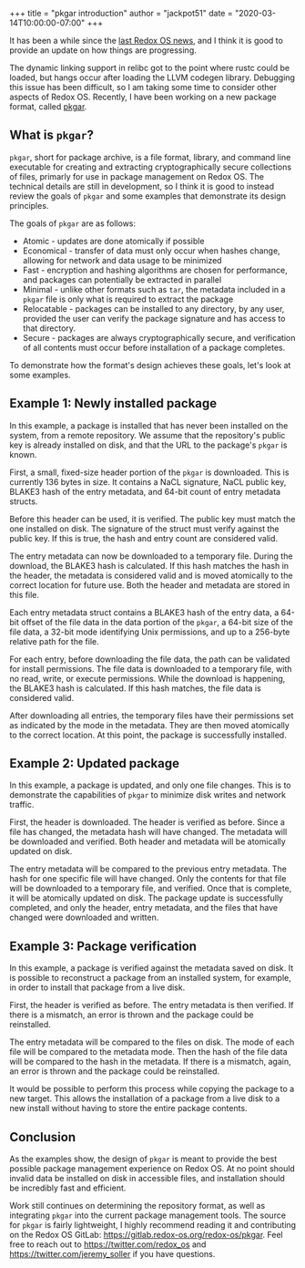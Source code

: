 +++
title = "pkgar introduction"
author = "jackpot51"
date = "2020-03-14T10:00:00-07:00"
+++

It has been a while since the
[last Redox OS news](https://www.redox-os.org/news/focusing-on-rustc/),
and I think it is good to provide an update on how things are progressing.

The dynamic linking support in relibc got to the point where rustc could be
loaded, but hangs occur after loading the LLVM codegen library. Debugging this
issue has been difficult, so I am taking some time to consider other aspects of
Redox OS. Recently, I have been working on a new package format, called
[pkgar](https://gitlab.redox-os.org/redox-os/pkgar).

## What is `pkgar`?

`pkgar`, short for package archive, is a file format, library, and command line
executable for creating and extracting cryptographically secure collections of
files, primarly for use in package management on Redox OS. The technical details
are still in development, so I think it is good to instead review the goals of
`pkgar` and some examples that demonstrate its design principles.

The goals of `pkgar` are as follows:

- Atomic - updates are done atomically if possible
- Economical - transfer of data must only occur when hashes change, allowing for
  network and data usage to be minimized
- Fast - encryption and hashing algorithms are chosen for performance, and
  packages can potentially be extracted in parallel
- Minimal - unlike other formats such as `tar`, the metadata included in a
  `pkgar` file is only what is required to extract the package
- Relocatable - packages can be installed to any directory, by any user,
  provided the user can verify the package signature and has access to that
  directory.
- Secure - packages are always cryptographically secure, and verification of all
  contents must occur before installation of a package completes.

To demonstrate how the format's design achieves these goals, let's look at some
examples.

## Example 1: Newly installed package

In this example, a package is installed that has never been installed on the
system, from a remote repository. We assume that the repository's public key is
already installed on disk, and that the URL to the package's `pkgar` is known.

First, a small, fixed-size header portion of the `pkgar` is downloaded. This is
currently 136 bytes in size. It contains a NaCL signature, NaCL public key,
BLAKE3 hash of the entry metadata, and 64-bit count of entry metadata structs.

Before this header can be used, it is verified. The public key must match the
one installed on disk. The signature of the struct must verify against the
public key. If this is true, the hash and entry count are considered valid.

The entry metadata can now be downloaded to a temporary file. During the
download, the BLAKE3 hash is calculated. If this hash matches the hash in the
header, the metadata is considered valid and is moved atomically to the correct
location for future use. Both the header and metadata are stored in this file.

Each entry metadata struct contains a BLAKE3 hash of the entry data, a 64-bit
offset of the file data in the data portion of the `pkgar`, a 64-bit size of the
file data, a 32-bit mode identifying Unix permissions, and up to a 256-byte
relative path for the file.

For each entry, before downloading the file data, the path can be validated for
install permissions. The file data is downloaded to a temporary file, with no
read, write, or execute permissions. While the download is happening, the BLAKE3
hash is calculated. If this hash matches, the file data is considered valid.

After downloading all entries, the temporary files have their permissions set
as indicated by the mode in the metadata. They are then moved atomically to the
correct location. At this point, the package is successfully installed.

## Example 2: Updated package

In this example, a package is updated, and only one file changes. This is to
demonstrate the capabilities of `pkgar` to minimize disk writes and network
traffic.

First, the header is downloaded. The header is verified as before. Since a file
has changed, the metadata hash will have changed. The metadata will be
downloaded and verified. Both header and metadata will be atomically updated on
disk.

The entry metadata will be compared to the previous entry metadata. The hash for
one specific file will have changed. Only the contents for that file will be
downloaded to a temporary file, and verified. Once that is complete, it will be
atomically updated on disk. The package update is successfully completed, and
only the header, entry metadata, and the files that have changed were
downloaded and written.

## Example 3: Package verification

In this example, a package is verified against the metadata saved on disk. It is
possible to reconstruct a package from an installed system, for example, in
order to install that package from a live disk.

First, the header is verified as before. The entry metadata is then verified.
If there is a mismatch, an error is thrown and the package could be reinstalled.

The entry metadata will be compared to the files on disk. The mode of each file
will be compared to the metadata mode. Then the hash of the file data will be
compared to the hash in the metadata. If there is a mismatch, again, an error
is thrown and the package could be reinstalled.

It would be possible to perform this process while copying the package to a new
target. This allows the installation of a package from a live disk to a new
install without having to store the entire package contents.

## Conclusion

As the examples show, the design of `pkgar` is meant to provide the best
possible package management experience on Redox OS. At no point should invalid
data be installed on disk in accessible files, and installation should be
incredibly fast and efficient.

Work still continues on determining the repository format, as well as
integrating `pkgar` into the current package management tools. The source for
`pkgar` is fairly lightweight, I highly recommend reading it and contributing
on the Redox OS GitLab: https://gitlab.redox-os.org/redox-os/pkgar. Feel free to
reach out to https://twitter.com/redox_os and https://twitter.com/jeremy_soller
if you have questions.
